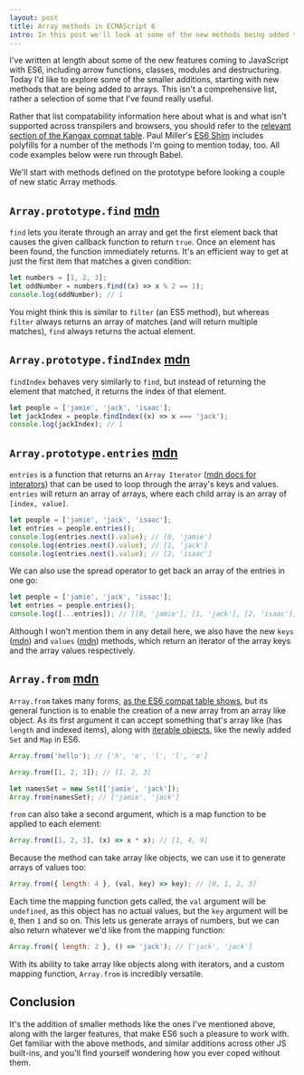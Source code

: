 ```yaml
---
layout: post
title: Array methods in ECMAScript 6
intro: In this post we'll look at some of the new methods being added to arrays in ECMAScript 6.
---
```


I've written at length about some of the new features coming to JavaScript with ES6, including arrow functions, classes, modules and destructuring. Today I'd like to explore some of the smaller additions, starting with new methods that are being added to arrays. This isn't a comprehensive list, rather a selection of some that I've found really useful.

Rather that list compatability information here about what is and what isn't supported across transpilers and browsers, you should refer to the [relevant section of the Kangax compat table](https://kangax.github.io/compat-table/es6/#Array.prototype_methods). Paul Miller's [ES6 Shim](https://github.com/paulmillr/es6-shim/) includes polyfills for a number of the methods I'm going to mention today, too. All code examples below were run through Babel.

We'll start with methods defined on the prototype before looking a couple of new static Array methods.

## `Array.prototype.find` [mdn](https://developer.mozilla.org/en-US/docs/Web/JavaScript/Reference/Global_Objects/Array/find)

`find` lets you iterate through an array and get the first element back that causes the given callback function to return `true`. Once an element has been found, the function immediately returns. It's an efficient way to get at just the first item that matches a given condition:

```js
let numbers = [1, 2, 3];
let oddNumber = numbers.find((x) => x % 2 == 1);
console.log(oddNumber); // 1
```

You might think this is similar to `filter` (an ES5 method), but whereas `filter` always returns an array of matches (and will return multiple matches), `find` always returns the actual element.


## `Array.prototype.findIndex` [mdn](https://developer.mozilla.org/en-US/docs/Web/JavaScript/Reference/Global_Objects/Array/findIndex)

`findIndex` behaves very similarly to `find`, but instead of returning the element that matched, it returns the index of that element.

```js
let people = ['jamie', 'jack', 'isaac'];
let jackIndex = people.findIndex((x) => x === 'jack');
console.log(jackIndex); // 1
```

## `Array.prototype.entries` [mdn](https://developer.mozilla.org/en-US/docs/Web/JavaScript/Reference/Global_Objects/Array/entries)

`entries` is a function that returns an `Array Iterator` ([mdn docs for interators](https://developer.mozilla.org/en-US/docs/Web/JavaScript/Guide/Iterators_and_Generators)) that can be used to loop through the array's keys and values. `entries` will return an array of arrays, where each child array is an array of `[index, value]`. 

```js
let people = ['jamie', 'jack', 'isaac'];
let entries = people.entries();
console.log(entries.next().value); // [0, 'jamie']
console.log(entries.next().value); // [1, 'jack']
console.log(entries.next().value); // [2, 'isaac']
```

We can also use the spread operator to get back an array of the entries in one go:

```js
let people = ['jamie', 'jack', 'isaac'];
let entries = people.entries();
console.log([...entries]); // [[0, 'jamie'], [1, 'jack'], [2, 'isaac']]
```

Although I won't mention them in any detail here, we also have the new `keys` ([mdn](https://developer.mozilla.org/en-US/docs/Web/JavaScript/Reference/Global_Objects/Array/keys)) and `values` ([mdn](https://developer.mozilla.org/en-US/docs/Web/JavaScript/Reference/Global_Objects/Array/values)) methods, which return an iterator of the array keys and the array values respectively.

## `Array.from` [mdn](https://developer.mozilla.org/en-US/docs/Web/JavaScript/Reference/Global_Objects/Array/from)

`Array.from` takes many forms, [as the ES6 compat table shows](https://kangax.github.io/compat-table/es6/#Array_static_methods), but its general function is to enable the creation of a new array from an array like object. As its first argument it can accept something that's array like (has `length` and indexed items), along with [iterable objects](https://developer.mozilla.org/en-US/docs/Web/JavaScript/Reference/Iteration_protocols), like the newly added `Set` and `Map` in ES6.

```js
Array.from('hello'); // ['h', 'e', 'l', 'l', 'o']

Array.from([1, 2, 3]); // [1, 2, 3]

let namesSet = new Set(['jamie', 'jack']);
Array.from(namesSet); // ['jamie', 'jack']
```

`from` can also take a second argument, which is a map function to be applied to each element:

```js
Array.from([1, 2, 3], (x) => x * x); // [1, 4, 9]
```

Because the method can take array like objects, we can use it to generate arrays of values too:

```js
Array.from({ length: 4 }, (val, key) => key); // [0, 1, 2, 3]
```

Each time the mapping function gets called, the `val` argument will be `undefined`, as this object has no actual values, but the `key` argument will be `0`, then `1` and so on. This lets us generate arrays of numbers, but we can also return whatever we'd like from the mapping function:

```js
Array.from({ length: 2 }, () => 'jack'); // ['jack', 'jack']
```

With its ability to take array like objects along with iterators, and a custom mapping function, `Array.from` is incredibly versatile.

## Conclusion

It's the addition of smaller methods like the ones I've mentioned above, along with the larger features, that make ES6 such a pleasure to work with. Get familiar with the above methods, and similar additions across other JS built-ins, and you'll find yourself wondering how you ever coped without them.

